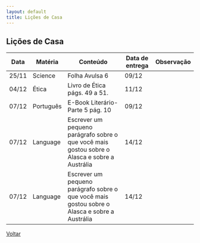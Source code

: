 ```yaml
---
layout: default
title: Lições de Casa
---
```


## Lições de Casa

Data|Matéria|Conteúdo|Data de entrega|Observação
---|---|---|---|---
25/11|Science|Folha Avulsa 6|09/12|
04/12|Ética|Livro de Ética págs. 49 a 51.|11/12|
07/12|Português|E-Book Literário- Parte 5 pág. 10|09/12|
07/12|Language|Escrever um pequeno parágrafo sobre o que você mais gostou sobre o Alasca e sobre a Austrália|14/12|
07/12|Language|Escrever um pequeno parágrafo sobre o que você mais gostou sobre o Alasca e sobre a Austrália|14/12|

[Voltar](../)
